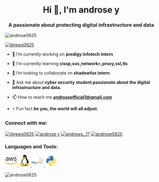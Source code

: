 <h1 align="center">Hi 👋, I'm androse y</h1>
<h3 align="center">A passionate about protecting digital infrastructure and data</h3>

<p align="left"> <img src="https://komarev.com/ghpvc/?username=androse0625&label=Profile%20views&color=0e75b6&style=flat" alt="androse0625" /> </p>

<p align="left"> <a href="https://twitter.com/@rews0625" target="blank"><img src="https://img.shields.io/twitter/follow/@rews0625?logo=twitter&style=for-the-badge" alt="@rews0625" /></a> </p>

- 🔭 I’m currently working on **prodigy infotech intern**

- 🌱 I’m currently learning **cissp,soc,network+,proxy,ssl,tls**

- 👯 I’m looking to collaborate on **shadowfox intern**

- 💬 Ask me about **cyber security student passionate about the digital infrastructure and data.**

- 📫 How to reach me **androseofficial1@gmail.com**

- ⚡ Fun fact **be you, the world will all adjust.**

<h3 align="left">Connect with me:</h3>
<p align="left">
<a href="https://twitter.com/@rews0625" target="blank"><img align="center" src="https://raw.githubusercontent.com/rahuldkjain/github-profile-readme-generator/master/src/images/icons/Social/twitter.svg" alt="@rews0625" height="30" width="40" /></a>
<a href="https://linkedin.com/in/androse y" target="blank"><img align="center" src="https://raw.githubusercontent.com/rahuldkjain/github-profile-readme-generator/master/src/images/icons/Social/linked-in-alt.svg" alt="androse y" height="30" width="40" /></a>
<a href="https://instagram.com/andrews_.17" target="blank"><img align="center" src="https://raw.githubusercontent.com/rahuldkjain/github-profile-readme-generator/master/src/images/icons/Social/instagram.svg" alt="andrews_.17" height="30" width="40" /></a>
<a href="https://medium.com/androse0625" target="blank"><img align="center" src="https://raw.githubusercontent.com/rahuldkjain/github-profile-readme-generator/master/src/images/icons/Social/medium.svg" alt="androse0625" height="30" width="40" /></a>
</p>

<h3 align="left">Languages and Tools:</h3>
<p align="left"> <a href="https://aws.amazon.com" target="_blank" rel="noreferrer"> <img src="https://raw.githubusercontent.com/devicons/devicon/master/icons/amazonwebservices/amazonwebservices-original-wordmark.svg" alt="aws" width="40" height="40"/> </a> <a href="https://www.linux.org/" target="_blank" rel="noreferrer"> <img src="https://raw.githubusercontent.com/devicons/devicon/master/icons/linux/linux-original.svg" alt="linux" width="40" height="40"/> </a> <a href="https://www.mysql.com/" target="_blank" rel="noreferrer"> <img src="https://raw.githubusercontent.com/devicons/devicon/master/icons/mysql/mysql-original-wordmark.svg" alt="mysql" width="40" height="40"/> </a> <a href="https://www.python.org" target="_blank" rel="noreferrer"> <img src="https://raw.githubusercontent.com/devicons/devicon/master/icons/python/python-original.svg" alt="python" width="40" height="40"/> </a> </p>

<p><img align="center" src="https://github-readme-stats.vercel.app/api/top-langs?username=androse0625&show_icons=true&locale=en&layout=compact" alt="androse0625" /></p>

